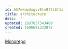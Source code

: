 ```yaml
---
id: 657ekmwdxgvv8lv8f7i6f1s
title: architecture
desc: ''
updated: 1697837343409
created: 1696691333872
---
```

[Monorepo](https://python.plainenglish.io/why-you-should-use-a-monorepo-to-structure-your-dataflow-pipelines-7e701e71e346)